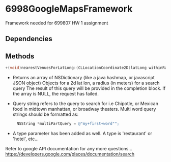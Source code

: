 6998GoogleMapsFramework
=======================

Framework needed for 699807 HW 1 assignment

## Dependencies
      

## Methods
```objective-c
+(void)nearestVenuesForLatLong:(CLLocationCoordinate2D)latLong withinRadius:(double)radius forQuery:(NSString *)query queryType:(NSString *)type googleMapsAPIKey:(NSString *)apiKey searchCompletion:(void (^)(NSMutableArray *results))completionHandler
```

- Returns an array of NSDictionary (like a java hashmap, or javascript JSON object) Objects for a 2d lat lon, a radius (in meters) for a search query
 The result of this query will be provided in the completion block. If the array is NULL, the request has failed.
 
 - Query string refers to the query to search for i.e Chipotle, or Mexican food in midtown manhattan, or broadway theaters. Multi word query strings should be formatted as:
 ```objective-c
      NSString *multiPartQuery = @"my+first+word"";
 ```
 - A type parameter has been added as well. A type is 'restaurant' or 'hotel', etc...    
 
 Refer to google API documentation for any more questions... https://developers.google.com/places/documentation/search
 
